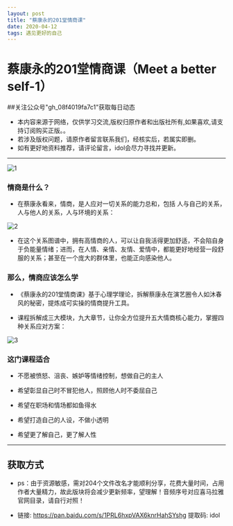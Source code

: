 ```yaml
---
layout: post
title: "蔡康永的201堂情商课"
date: 2020-04-12
tags: 遇见更好的自己  
---
```

# 蔡康永的201堂情商课（Meet a better self-1）
##关注公众号"gh_08f4019fa7c1"获取每日动态

* 本内容来源于网络，仅供学习交流,版权归原作者和出版社所有,如果喜欢,请支持订阅购买正版。。
* 若涉及版权问题，请原作者留言联系我们，经核实后，若属实即删。
* 如有更好地资料推荐，请评论留言，idol会尽力寻找并更新。


----------

![1](https://note.youdao.com/yws/api/personal/file/134034BC01754B7A8D0E743D6D556104?method=download&shareKey=863afd0e589bbbf4a04b8f6c9771180d)

### 情商是什么？
- 在蔡康永看来，情商，是人应对一切关系的能力总和，包括 人与自己的关系，人与他人的关系，人与环境的关系：

![2](https://note.youdao.com/yws/api/personal/file/DF0325474B024323A5D15460DEE03243?method=download&shareKey=b2fac3c1b2fcef1ab70990cad7815dd9)

- 在这个关系图谱中，拥有高情商的人，可以让自我活得更加舒适，不会陷自身于负能量情绪；进而，在人情、亲情、友情、爱情中，都能更好地经营一段舒服的关系；甚至在一个庞大的群体里，也能正向感染他人。

### 那么，情商应该怎么学



- 《蔡康永的201堂情商课》基于心理学理论，拆解蔡康永在演艺圈令人如沐春风的秘密，提炼成可实操的情商提升工具。

- 课程拆解成三大模块，九大章节，让你全方位提升五大情商核心能力，掌握四种关系应对方案：

![3](https://note.youdao.com/yws/api/personal/file/074B65FD23E94874AC15EB430DF88271?method=download&shareKey=610ce3d6257cc3a7484e63cf1a99cce9)

### 这门课程适合



- 不愿被愤怒、沮丧、嫉妒等情绪控制，想做自己的主人

- 希望彰显自己时不冒犯他人，照顾他人时不委屈自己

- 希望在职场和情场都如鱼得水

- 希望打造自己的人设，不做小透明

- 希望更了解自己，更了解人性


----------

##  获取方式

- ps：由于资源敏感，需对204个文件改名才能顺利分享，花费大量时间，占用作者大量精力，故此版块将会减少更新频率，望理解！音频序号对应喜马拉雅官网目录，请自行对照！





- 链接: https://pan.baidu.com/s/1PRL6hxpVAX6knrHahSYshg 提取码: idol
